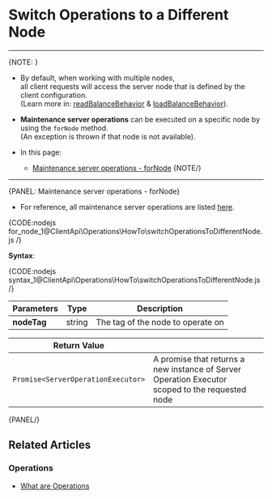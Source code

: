 # Switch Operations to a Different Node

---

{NOTE: }

* By default, when working with multiple nodes,  
  all client requests will access the server node that is defined by the client configuration.  
  (Learn more in: [readBalanceBehavior](../../../client-api/configuration/load-balance-and-failover) & [loadBalanceBehavior](../../../client-api/session/configuration/use-session-context-for-load-balancing)).

* __Maintenance server operations__ can be executed on a specific node by using the `forNode` method.  
  (An exception is thrown if that node is not available).

* In this page:
    * [Maintenance server operations - forNode](../../../client-api/operations/how-to/switch-operations-to-different-node#maintenance-server-operations---fornode)
{NOTE/}

---

{PANEL: Maintenance server operations - forNode}

* For reference, all maintenance server operations are listed [here](../../../client-api/operations/what-are-operations#the-following-server-wide-operations-are-available).

{CODE:nodejs for_node_1@ClientApi\Operations\HowTo\switchOperationsToDifferentNode.js /}

__Syntax__:

{CODE:nodejs syntax_1@ClientApi\Operations\HowTo\switchOperationsToDifferentNode.js /}

| Parameters | Type | Description |
| - | - | - |
| **nodeTag** | string | The tag of the node to operate on |

| Return Value | |
| - | - |
| `Promise<ServerOperationExecutor>` | A promise that returns a new instance of Server Operation Executor<br>scoped to the requested node |

{PANEL/}

## Related Articles

### Operations

- [What are Operations](../../../client-api/operations/what-are-operations)
